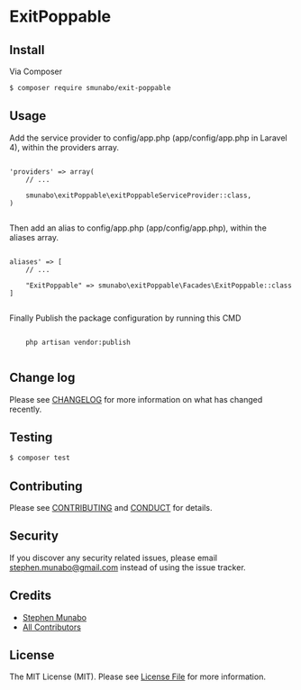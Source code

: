 # ExitPoppable



## Install

Via Composer

``` bash
$ composer require smunabo/exit-poppable
```

## Usage

Add the service provider to config/app.php (app/config/app.php in Laravel 4), within the providers array.

``` Add the service provider to config/app.php (app/config/app.php in Laravel 4), within the providers array.

'providers' => array(
    // ...

    smunabo\exitPoppable\exitPoppableServiceProvider::class,
)


```

Then add an alias to config/app.php (app/config/app.php), within the aliases array.

``` Then add an alias to config/app.php (app/config/app.php), within the aliases array.

aliases' => [
    // ...

    "ExitPoppable" => smunabo\exitPoppable\Facades\ExitPoppable::class
]


```

Finally Publish the package configuration by running this CMD

``` Finally Publish the package configuration by running this CMD

    php artisan vendor:publish


```



## Change log

Please see [CHANGELOG](CHANGELOG.md) for more information on what has changed recently.

## Testing

``` bash
$ composer test
```

## Contributing

Please see [CONTRIBUTING](CONTRIBUTING.md) and [CONDUCT](CONDUCT.md) for details.

## Security

If you discover any security related issues, please email stephen.munabo@gmail.com instead of using the issue tracker.

## Credits

- [Stephen Munabo][link-author]
- [All Contributors][link-contributors]

## License

The MIT License (MIT). Please see [License File](LICENSE.md) for more information.

[ico-version]: https://img.shields.io/packagist/v/smunabo/ExitPoppable.svg?style=flat-square
[ico-license]: https://img.shields.io/badge/license-MIT-brightgreen.svg?style=flat-square
[ico-travis]: https://img.shields.io/travis/smunabo/ExitPoppable/master.svg?style=flat-square
[ico-scrutinizer]: https://img.shields.io/scrutinizer/coverage/g/smunabo/ExitPoppable.svg?style=flat-square
[ico-code-quality]: https://img.shields.io/scrutinizer/g/smunabo/ExitPoppable.svg?style=flat-square
[ico-downloads]: https://img.shields.io/packagist/dt/smunabo/ExitPoppable.svg?style=flat-square

[link-packagist]: https://packagist.org/packages/smunabo/ExitPoppable
[link-travis]: https://travis-ci.org/smunabo/ExitPoppable
[link-scrutinizer]: https://scrutinizer-ci.com/g/smunabo/ExitPoppable/code-structure
[link-code-quality]: https://scrutinizer-ci.com/g/smunabo/ExitPoppable
[link-downloads]: https://packagist.org/packages/smunabo/ExitPoppable
[link-author]: https://github.com/stephenx99
[link-contributors]: ../../contributors
